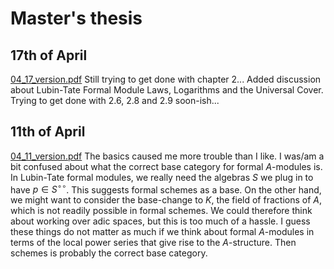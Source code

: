 # Master's thesis

## 17th of April 
[04_17_version.pdf](./04_17_version.pdf) 
Still trying to get done with chapter 2... 
Added discussion about Lubin-Tate Formal Module Laws, Logarithms and the Universal Cover.
Trying to get done with 2.6, 2.8 and 2.9 soon-ish...


## 11th of April
[04_11_version.pdf](./04_11_version.pdf) 
The basics caused me more trouble than I like. I was/am a bit confused about 
what the correct base category for formal $A$-modules is. In Lubin-Tate formal modules,
we really need the algebras $S$ we plug in to have $p \in S^{\circ \circ}$. 
This suggests formal schemes as a base. On the other hand, we might want to 
consider the base-change to $K$, the field of fractions of $A$, which is not readily
possible in formal schemes. We could therefore think about working over adic spaces,
but this is too much of a hassle.
I guess these things do not matter as much if we think about formal $A$-modules in 
terms of the local power series that give rise to the $A$-structure. Then
schemes is probably the correct base category.
